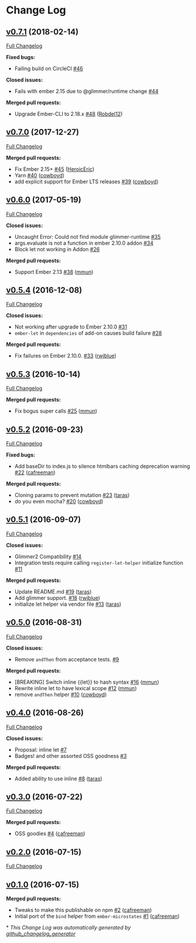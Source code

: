# Change Log

## [v0.7.1](https://github.com/thefrontside/ember-let/tree/v0.7.1) (2018-02-14)
[Full Changelog](https://github.com/thefrontside/ember-let/compare/v0.7.0...v0.7.1)

**Fixed bugs:**

- Failing build on CircleCI [\#46](https://github.com/thefrontside/ember-let/issues/46)

**Closed issues:**

- Fails with ember 2.15 due to @glimmer/runtime change [\#44](https://github.com/thefrontside/ember-let/issues/44)

**Merged pull requests:**

- Upgrade Ember-CLI to 2.18.x [\#48](https://github.com/thefrontside/ember-let/pull/48) ([Robdel12](https://github.com/Robdel12))

## [v0.7.0](https://github.com/thefrontside/ember-let/tree/v0.7.0) (2017-12-27)
[Full Changelog](https://github.com/thefrontside/ember-let/compare/v0.6.0...v0.7.0)

**Merged pull requests:**

- Fix Ember 2.15+ [\#45](https://github.com/thefrontside/ember-let/pull/45) ([HeroicEric](https://github.com/HeroicEric))
- Yarn [\#40](https://github.com/thefrontside/ember-let/pull/40) ([cowboyd](https://github.com/cowboyd))
- add explicit support for Ember LTS releases [\#39](https://github.com/thefrontside/ember-let/pull/39) ([cowboyd](https://github.com/cowboyd))

## [v0.6.0](https://github.com/thefrontside/ember-let/tree/v0.6.0) (2017-05-19)
[Full Changelog](https://github.com/thefrontside/ember-let/compare/v0.5.4...v0.6.0)

**Closed issues:**

- Uncaught Error: Could not find module glimmer-runtime [\#35](https://github.com/thefrontside/ember-let/issues/35)
- args.evaluate is not a function in ember 2.10.0 addon [\#34](https://github.com/thefrontside/ember-let/issues/34)
- Block let not working in Addon [\#26](https://github.com/thefrontside/ember-let/issues/26)

**Merged pull requests:**

- Support Ember 2.13 [\#38](https://github.com/thefrontside/ember-let/pull/38) ([mmun](https://github.com/mmun))

## [v0.5.4](https://github.com/thefrontside/ember-let/tree/v0.5.4) (2016-12-08)
[Full Changelog](https://github.com/thefrontside/ember-let/compare/v0.5.3...v0.5.4)

**Closed issues:**

- Not working after upgrade to Ember 2.10.0 [\#31](https://github.com/thefrontside/ember-let/issues/31)
- `ember-let` in `dependencies` of add-on causes build failure [\#28](https://github.com/thefrontside/ember-let/issues/28)

**Merged pull requests:**

- Fix failures on Ember 2.10.0. [\#33](https://github.com/thefrontside/ember-let/pull/33) ([rwjblue](https://github.com/rwjblue))

## [v0.5.3](https://github.com/thefrontside/ember-let/tree/v0.5.3) (2016-10-14)
[Full Changelog](https://github.com/thefrontside/ember-let/compare/v0.5.2...v0.5.3)

**Merged pull requests:**

- Fix bogus super calls [\#25](https://github.com/thefrontside/ember-let/pull/25) ([mmun](https://github.com/mmun))

## [v0.5.2](https://github.com/thefrontside/ember-let/tree/v0.5.2) (2016-09-23)
[Full Changelog](https://github.com/thefrontside/ember-let/compare/v0.5.1...v0.5.2)

**Fixed bugs:**

- Add baseDir to index.js to silence htmlbars caching deprecation warning [\#22](https://github.com/thefrontside/ember-let/pull/22) ([cafreeman](https://github.com/cafreeman))

**Merged pull requests:**

- Cloning params to prevent mutation [\#23](https://github.com/thefrontside/ember-let/pull/23) ([taras](https://github.com/taras))
- do you even mocha? [\#20](https://github.com/thefrontside/ember-let/pull/20) ([cowboyd](https://github.com/cowboyd))

## [v0.5.1](https://github.com/thefrontside/ember-let/tree/v0.5.1) (2016-09-07)
[Full Changelog](https://github.com/thefrontside/ember-let/compare/v0.5.0...v0.5.1)

**Closed issues:**

- Glimmer2 Compatibility [\#14](https://github.com/thefrontside/ember-let/issues/14)
- Integration tests require calling `register-let-helper` initialize function [\#11](https://github.com/thefrontside/ember-let/issues/11)

**Merged pull requests:**

- Update README.md [\#19](https://github.com/thefrontside/ember-let/pull/19) ([taras](https://github.com/taras))
- Add glimmer support. [\#18](https://github.com/thefrontside/ember-let/pull/18) ([rwjblue](https://github.com/rwjblue))
- initialize let helper via vendor file [\#13](https://github.com/thefrontside/ember-let/pull/13) ([taras](https://github.com/taras))

## [v0.5.0](https://github.com/thefrontside/ember-let/tree/v0.5.0) (2016-08-31)
[Full Changelog](https://github.com/thefrontside/ember-let/compare/v0.4.0...v0.5.0)

**Closed issues:**

- Remove `andThen` from acceptance tests. [\#9](https://github.com/thefrontside/ember-let/issues/9)

**Merged pull requests:**

- \[BREAKING\] Switch inline {{let}} to hash syntax [\#16](https://github.com/thefrontside/ember-let/pull/16) ([mmun](https://github.com/mmun))
- Rewrite inline let to have lexical scope [\#12](https://github.com/thefrontside/ember-let/pull/12) ([mmun](https://github.com/mmun))
- remove `andThen` helper [\#10](https://github.com/thefrontside/ember-let/pull/10) ([cowboyd](https://github.com/cowboyd))

## [v0.4.0](https://github.com/thefrontside/ember-let/tree/v0.4.0) (2016-08-26)
[Full Changelog](https://github.com/thefrontside/ember-let/compare/v0.3.0...v0.4.0)

**Closed issues:**

- Proposal: inline let [\#7](https://github.com/thefrontside/ember-let/issues/7)
- Badges! and other assorted OSS goodness [\#3](https://github.com/thefrontside/ember-let/issues/3)

**Merged pull requests:**

- Added ability to use inline [\#8](https://github.com/thefrontside/ember-let/pull/8) ([taras](https://github.com/taras))

## [v0.3.0](https://github.com/thefrontside/ember-let/tree/v0.3.0) (2016-07-22)
[Full Changelog](https://github.com/thefrontside/ember-let/compare/v0.2.0...v0.3.0)

**Merged pull requests:**

- OSS goodies [\#4](https://github.com/thefrontside/ember-let/pull/4) ([cafreeman](https://github.com/cafreeman))

## [v0.2.0](https://github.com/thefrontside/ember-let/tree/v0.2.0) (2016-07-15)
[Full Changelog](https://github.com/thefrontside/ember-let/compare/v0.1.0...v0.2.0)

## [v0.1.0](https://github.com/thefrontside/ember-let/tree/v0.1.0) (2016-07-15)
**Merged pull requests:**

- Tweaks to make this publishable on npm [\#2](https://github.com/thefrontside/ember-let/pull/2) ([cafreeman](https://github.com/cafreeman))
- Initial port of the `bind` helper from `ember-microstates` [\#1](https://github.com/thefrontside/ember-let/pull/1) ([cafreeman](https://github.com/cafreeman))



\* *This Change Log was automatically generated by [github_changelog_generator](https://github.com/skywinder/Github-Changelog-Generator)*